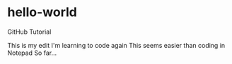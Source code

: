 # hello-world

GitHub Tutorial

This is my edit
I'm learning to code again
This seems easier than coding in Notepad
So far...
